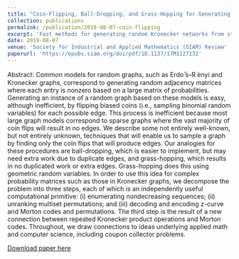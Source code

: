 ```yaml
---
title: "Coin-Flipping, Ball-Dropping, and Grass-Hopping for Generating Random Graphs from Matrices of Edge Probabilities"
collection: publications
permalink: /publication/2019-08-07-coin-flipping
excerpt: 'Fast methods for generating random Kronecker networks from stochastic adjacency matrices.'
date: 2019-08-07
venue: 'Society for Industrial and Applied Mathematics (SIAM) Review'
paperurl: 'https://epubs.siam.org/doi/pdf/10.1137/17M1127132'
---
```

Abstract: Common models for random graphs, such as Erdo ̋s–R ́enyi and Kronecker graphs, correspond to generating random adjacency matrices where each entry is nonzero based on a large matrix of probabilities. Generating an instance of a random graph based on these models is easy, although inefficient, by flipping biased coins (i.e., sampling binomial random variables) for each possible edge. This process is inefficient because most large graph models correspond to sparse graphs where the vast majority of coin flips will result in no edges. We describe some not entirely well-known, but not entirely unknown, techniques that will enable us to sample a graph by finding only the coin flips that will produce edges. Our analogies for these procedures are ball-dropping, which is easier to implement, but may need extra work due to duplicate edges, and grass-hopping, which results in no duplicated work or extra edges. Grass-hopping does this using geometric random variables. In order to use this idea for complex probability matrices such as those in Kronecker graphs, we decompose the problem into three steps, each of which is an independently useful computational primitive: (i) enumerating nondecreasing sequences; (ii) unranking multiset permutations; and (iii) decoding and encoding z-curve and Morton codes and permutations. The third step is the result of a new connection between repeated Kronecker product operations and Morton codes. Throughout, we draw connections to ideas underlying applied math and computer science, including coupon collector problems.

[Download paper here](https://arjunramani.com/files/2019-08-07-coin-flipping.pdf)

